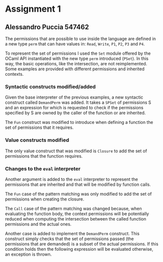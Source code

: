 # Assignment 1

## **Alessandro Puccia 547462**

The permissions that are possible to use inside the language are defined in a
new type `perm` that can have values in: `Read`, `Write`, `P1`, `P2`, `P3` and
`P4`.

To represent the set of permissions I used the `Set` module offered by the OCaml
API instantiated with the new type `perm` introduced (`PSet`). In this way, the
basic operations, like the intersection, are not reimplemented. Some examples
are provided with different permissions and inherited contexts.

### **Syntactic constructs modified/added**

Given the base interpreter of the previous examples, a new syntactic construct
called `DemandPerm` was added. It takes a `SPSet` of permissions S and an
expression for which is requested to check if the permissions specified by S are
owned by the caller of the function or are inherited.

The `Fun` construct was modified to introduce when defining a function the set
of permissions that it requires.

### **Value constructs modified**

The only value construct that was modified is `Closure` to add the set of
permissions that the function requires.

### **Changes to the `eval` interpreter**

Another argument is added to the `eval` interpreter to represent the permissions
that are inherited and that will be modified by function calls.

The `Fun` case of the pattern matching was only modified to add the set of
permissions when creating the closure.

The `Call` case of the pattern matching was changed because, when evaluating the
function body, the context permissions will be potentially reduced when
computing the intersection between the called function permissions and the
actual ones.

Another case is added to implement the `DemandPerm` construct. This construct
simply checks that the set of permissions passed (the permissions that are
demanded) is a subset of the actual permissions. If this condition holds then
the following expression will be evaluated otherwise, an exception is thrown.